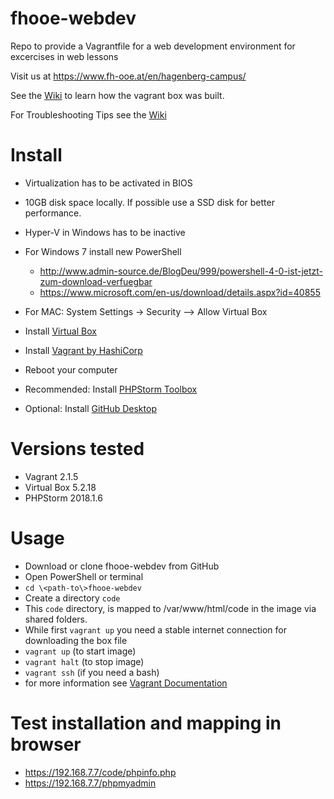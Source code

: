 # fhooe-webdev
Repo to provide a Vagrantfile for a web development environment for excercises in web lessons

Visit us at https://www.fh-ooe.at/en/hagenberg-campus/

See the [Wiki](https://github.com/Digital-Media/hgb-phpdev/wiki) to learn how the vagrant box was built.

For Troubleshooting Tips see the [Wiki](https://github.com/Digital-Media/fhooe-webdev/wiki)


# Install

* Virtualization has to be activated in BIOS
* 10GB disk space locally. If possible use a SSD disk for better performance.
* Hyper-V in Windows has to be inactive
* For Windows 7 install new PowerShell
  * http://www.admin-source.de/BlogDeu/999/powershell-4-0-ist-jetzt-zum-download-verfuegbar
  * https://www.microsoft.com/en-us/download/details.aspx?id=40855
* For MAC: System Settings -> Security --> Allow Virtual Box

* Install [Virtual Box](https://www.virtualbox.org/wiki/Downloads)
* Install [Vagrant by HashiCorp](https://www.vagrantup.com/downloads.html)
* Reboot your computer
* Recommended: Install [PHPStorm Toolbox](https://www.jetbrains.com/toolbox/app/) 
* Optional: Install [GitHub Desktop](https://desktop.github.com/)

# Versions tested

* Vagrant 2.1.5
* Virtual Box 5.2.18
* PHPStorm 2018.1.6

# Usage

* Download or clone fhooe-webdev from GitHub
* Open PowerShell or terminal
* ``cd \<path-to\>fhooe-webdev`` 
* Create a directory ``code``
* This ``code`` directory, is mapped to /var/www/html/code in the image via shared folders.
* While first ``vagrant up`` you need a stable internet connection for downloading the box file
* ``vagrant up`` (to start image)
* ``vagrant halt`` (to stop image)
* ``vagrant ssh`` (if you need a bash)
* for more information see [Vagrant Documentation](https://www.vagrantup.com/docs/)

# Test installation and mapping in browser

  * https://192.168.7.7/code/phpinfo.php
  * https://192.168.7.7/phpmyadmin
